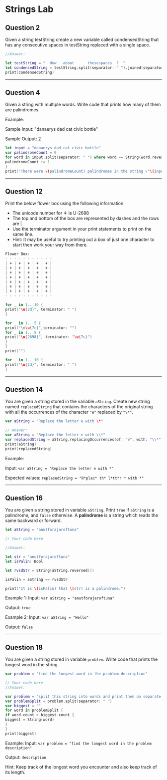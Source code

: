 # Strings Lab

## Question 2

Given a string testString create a new variable called condensedString that has any consecutive spaces in testString replaced with a single space.


```swift
//Answer: 

let testString = "  How   about      thesespaces  ?  "
let condensedString = testString.split(separator: " ").joined(separator: " ")
print(condensedString)

```



***
## Question 4
Given a string with multiple words. Write code that prints how many of them are palindromes.

Example:

Sample Input: "danaerys dad cat civic bottle"

Sample Output: 2

```swift
let input = "danaerys dad cat civic bottle"
var palindromeCount = 0
for word in input.split(separator: " ") where word == String(word.reversed()) {
palindromeCount += 1
}
print("There were \(palindromeCount) palindromes in the string \"\(input).\"")

```


***
## Question 12

Print the below flower box using the following information.

- The unicode number for ⚘ is U-2698
- The top and bottom of the box are represented by dashes and the rows are |
- Use the terminator argument in your print statements to print on the same line.
- Hint: It may be useful to try printing out a box of just one character to start then work your way from there.

```swift
Flower Box:
- - - - - - - - - - -
| ⚘ | ⚘ | ⚘ | ⚘ | ⚘ |
| ⚘ | ⚘ | ⚘ | ⚘ | ⚘ |
| ⚘ | ⚘ | ⚘ | ⚘ | ⚘ |
| ⚘ | ⚘ | ⚘ | ⚘ | ⚘ |
| ⚘ | ⚘ | ⚘ | ⚘ | ⚘ |
| ⚘ | ⚘ | ⚘ | ⚘ | ⚘ |
| ⚘ | ⚘ | ⚘ | ⚘ | ⚘ |
- - - - - - - - - - -
```
```swift
for _ in 1...10 {
print("\u{2d}", terminator: " ")
}

for _ in 1...5 {
print("\n\u{7c}",terminator: "")
for _ in 1...9 {
print("\u{2698}", terminator: "\u{7c}")
}
}
print("")

for _ in 1...10 {
print("\u{2d}", terminator: " ")
}
```

***
## Question 14

You are given a string stored in the variable `aString`. Create new string named `replacedString` that contains the characters of the original string with all the occurrences of the character `"e"` replaced by `"\*"`.

```swift
var aString = "Replace the letter e with \*"

// Answer: 
var aString = "Replace the letter e with \\*"
var replacedString = aString.replacingOccurrences(of: "e", with: "\\*")
print(aString)
print(replacedString)
 ```

Example:

Input:
`var aString = "Replace the letter e with *"`

Expected values:
`replacedString = "R*plac* th* l*tt*r * with *"`


***
## Question 16

You are given a string stored in variable `aString`. Print `true` if `aString` is a palindrome, and `false` otherwise. A **palindrome** is a string which reads the same backward or forward.

```swift
let aString = "anutforajaroftuna"

// Your code here

//Answer:

let str = "anutforajaroftuna"
let isPalin: Bool

let rvsdStr = String(aString.reversed())

isPalin = aString == rvsdStr

print("It is \(isPalin) that \(str) is a palindrome.")
```

Example 1:
Input:
`var aString = "anutforajaroftuna"`

Output:
`true`

Example 2:
Input:
`var aString = "Hello"`

Output:
`false`


***
## Question 18

You are given a string stored in variable `problem`. Write code that prints the longest word in the string.

```swift
var problem = "find the longest word in the problem description"

// Your code here
//Answer: 

var problem = "split this string into words and print them on separate lines"
var problemSplit = problem.split(separator: " ")
var biggest = ""
for word in problemSplit {
if word.count > biggest.count {
biggest = String(word)
}
}
print(biggest)

```

Example:
Input:
`var problem = "find the longest word in the problem description"`

Output:
`description`

Hint: Keep track of the longest word you encounter and also keep track of its length.


